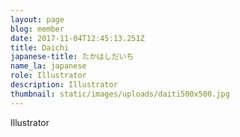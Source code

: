 ```yaml
---
layout: page
blog: member
date: 2017-11-04T12:45:13.251Z
title: Daichi
japanese-title: たかはしだいち
name_la: japanese
role: Illustrator
description: Illustrator
thumbnail: static/images/uploads/daiti500x500.jpg
---
```

Illustrator
